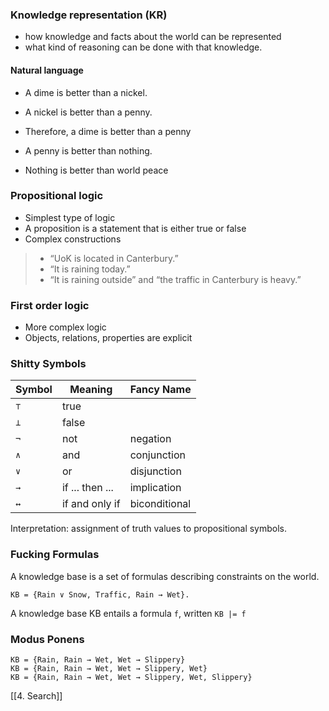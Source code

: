 ### Knowledge representation (KR)
- how knowledge and facts about the world can be represented
- what kind of reasoning can be done with that knowledge.


#### Natural language
- A dime is better than a nickel.
- A nickel is better than a penny.
- Therefore, a dime is better than a penny

- A penny is better than nothing.
- Nothing is better than world peace

### Propositional logic
- Simplest type of logic
- A proposition is a statement that is either true or false
- Complex constructions

> - “UoK is located in Canterbury.”
> - “It is raining today.”
> - “It is raining outside” and “the traffic in Canterbury is heavy.”


### First order logic
- More complex logic
- Objects, relations, properties are explicit

### Shitty Symbols

| Symbol | Meaning | Fancy Name |
| - | - | - |
| `⊤` | true | | 
| `⊥` | false | |
| `¬` | not | negation |
| `∧` | and | conjunction |
| `∨` | or | disjunction |
| `→` | if ... then ... | implication |
| `↔` | if and only if | biconditional |


Interpretation: assignment of truth values to propositional symbols.

### Fucking Formulas

A knowledge base is a set of formulas describing constraints on the world.
```
KB = {Rain ∨ Snow, Traffic, Rain → Wet}.
```

A knowledge base KB entails a formula `f`, written `KB |= f`

### Modus Ponens
```
KB = {Rain, Rain → Wet, Wet → Slippery}
KB = {Rain, Rain → Wet, Wet → Slippery, Wet}
KB = {Rain, Rain → Wet, Wet → Slippery, Wet, Slippery}
```


[[4. Search]]